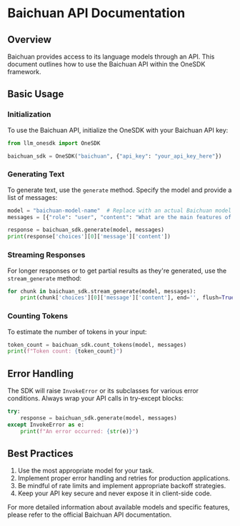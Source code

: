 # Baichuan API Documentation

## Overview

Baichuan provides access to its language models through an API. This document outlines how to use the Baichuan API within the OneSDK framework.

## Basic Usage

### Initialization

To use the Baichuan API, initialize the OneSDK with your Baichuan API key:

```python
from llm_onesdk import OneSDK

baichuan_sdk = OneSDK("baichuan", {"api_key": "your_api_key_here"})
```

### Generating Text

To generate text, use the `generate` method. Specify the model and provide a list of messages:

```python
model = "baichuan-model-name"  # Replace with an actual Baichuan model name
messages = [{"role": "user", "content": "What are the main features of quantum computing?"}]

response = baichuan_sdk.generate(model, messages)
print(response['choices'][0]['message']['content'])
```

### Streaming Responses

For longer responses or to get partial results as they're generated, use the `stream_generate` method:

```python
for chunk in baichuan_sdk.stream_generate(model, messages):
    print(chunk['choices'][0]['message']['content'], end='', flush=True)
```

### Counting Tokens

To estimate the number of tokens in your input:

```python
token_count = baichuan_sdk.count_tokens(model, messages)
print(f"Token count: {token_count}")
```

## Error Handling

The SDK will raise `InvokeError` or its subclasses for various error conditions. Always wrap your API calls in try-except blocks:

```python
try:
    response = baichuan_sdk.generate(model, messages)
except InvokeError as e:
    print(f"An error occurred: {str(e)}")
```

## Best Practices

1. Use the most appropriate model for your task.
2. Implement proper error handling and retries for production applications.
3. Be mindful of rate limits and implement appropriate backoff strategies.
4. Keep your API key secure and never expose it in client-side code.

For more detailed information about available models and specific features, please refer to the official Baichuan API documentation.
